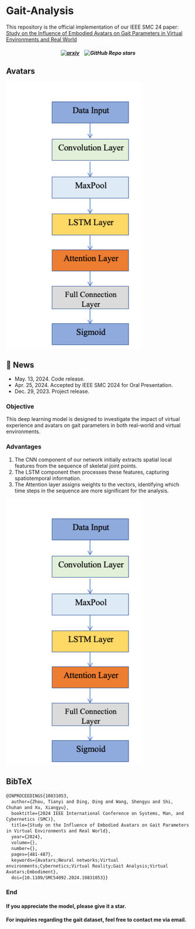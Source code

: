 # Gait-Analysis
This repository is the official implementation of our IEEE SMC 24 paper: [Study on the Influence of Embodied Avatars on Gait Parameters in Virtual Environments and Real World](https://ieeexplore.ieee.org/abstract/document/10831053)

<h5 align="center">

[![arxiv](https://img.shields.io/badge/Arxiv-2410.19452-red)](https://arxiv.org/pdf/2410.19452) &ensp;
![GitHub Repo stars](https://img.shields.io/github/stars/KevinZhou6/Gait-Analysis)
</h5>

## Avatars
<img src="https://github.com/KevinZhou6/Gait-Analysis/blob/main/Gait-Analysis/network.png"  />

## 📣 News
- May. 13, 2024. Code release.
- Apr. 25, 2024. Accepted by IEEE SMC 2024 for Oral Presentation.
- Dec. 29, 2023. Project release.

### Objective
This deep learning model is designed to investigate the impact of virtual experience and avatars on gait parameters in both real-world and virtual environments.



### Advantages 
1.  The CNN component of our network initially extracts spatial local features from the sequence of skeletal joint points.
2.  The LSTM component then processes these features, capturing spatiotemporal information.
3.  The Attention layer assigns weights to the vectors, identifying which time steps in the sequence are more significant for the analysis.
<img src="https://github.com/KevinZhou6/Gait-Analysis/blob/main/Gait-Analysis/network.png"  />



## BibTeX
```
@INPROCEEDINGS{10831053,
  author={Zhou, Tianyi and Ding, Ding and Wang, Shengyu and Shi, Chuhan and Xu, Xiangyu},
  booktitle={2024 IEEE International Conference on Systems, Man, and Cybernetics (SMC)}, 
  title={Study on the Influence of Embodied Avatars on Gait Parameters in Virtual Environments and Real World}, 
  year={2024},
  volume={},
  number={},
  pages={481-487},
  keywords={Avatars;Neural networks;Virtual environments;Cybernetics;Virtual Reality;Gait Analysis;Virtual Avatars;Embodiment},
  doi={10.1109/SMC54092.2024.10831053}}
```

### End
#### If you appreciate the model, please give it a star.
####  For inquiries regarding the gait dataset, feel free to contact me via email.

